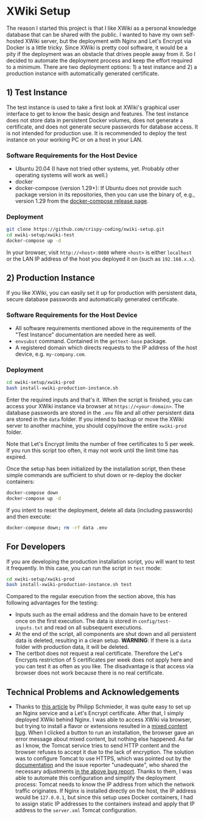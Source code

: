 # XWiki Setup

The reason I started this project is that I like XWiki as a personal knowledge database that can be shared with the public. I wanted to have my own self-hosted XWiki server, but the deployment with Nginx and Let's Encrypt via Docker is a little tricky. Since XWiki is pretty cool software, it would be a pity if the deployment was an obstacle that drives people away from it. So I decided to automate the deployment process and keep the effort required to a minimum. There are two deployment options: 1) a test instance and 2) a production instance with automatically generated certificate.



## 1) Test Instance

The test instance is used to take a first look at XWiki's graphical user interface to get to know the basic design and features. The test instance does not store data in persistent Docker volumes, does not generate a certificate, and does not generate secure passwords for database access. It is not intended for production use. It is recommended to deploy the test instance on your working PC or on a host in your LAN.



### Software Requirements for the Host Device

* Ubuntu 20.04 (I have not tried other systems, yet. Probably other operating systems will work as well.)
* docker
* docker-compose (version 1.29+): If Ubuntu does not provide such package version in its repositories, then you can use the binary of, e.g., version 1.29 from the [docker-compose release page](https://github.com/docker/compose/releases).



### Deployment

```sh
git clone https://github.com/crispy-coding/xwiki-setup.git
cd xwiki-setup/xwiki-test
docker-compose up -d
```

In your browser, visit `http://<host>:8080` where `<host>` is either `localhost` or the LAN IP address of the host you deployed it on (such as `192.168.x.x`).



## 2) Production Instance

If you like XWiki, you can easily set it up for production with persistent data, secure database passwords and automatically generated certificate.



### Software Requirements for the Host Device

* All software requirements mentioned above in the requirements of the "Test Instance" documentation are needed here as well.
* `envsubst` command. Contained in the `gettext-base` package.
* A registered domain which directs requests to the IP address of the host device, e.g. `my-company.com`.



### Deployment 

```sh
cd xwiki-setup/xwiki-prod
bash install-xwiki-production-instance.sh
```

Enter the required inputs and that's it. When the script is finished, you can access your XWiki instance via browser at `https://<your-domain>`. The database passwords are stored in the `.env` file and all other persistent data are stored in the `data` folder. If you intend to backup or move the XWiki server to another machine, you should copy/move the entire `xwiki-prod` folder.

Note that Let's Encrypt limits the number of free certificates to 5 per week. If you run this script too often, it may not work until the limit time has expired.

Once the setup has been initialized by the installation script, then these simple commands are sufficient to shut down or re-deploy the docker containers:

```sh
docker-compose down
docker-compose up -d 
```

If you intent to reset the deployment, delete all data (including passwords) and then execute:

```sh
docker-compose down; rm -rf data .env
```



## For Developers

If you are developing the production installation script, you will want to test it frequently. In this case, you can run the script in `test` mode:

```sh
cd xwiki-setup/xwiki-prod
bash install-xwiki-production-instance.sh test
```

Compared to the regular execution from the section above, this has following advantages for the testing:

* Inputs such as the email address and the domain have to be entered once on the first execution. The data is stored in `config/test-inputs.txt` and read on all subsequent executions.
* At the end of the script, all components are shut down and all persistent data is deleted, resulting in a clean setup. **WARNING**: If there is a `data` folder with production data, it will be deleted.
* The certbot does not request a real certificate. Therefore the Let's Encrypts restriction of 5 certificates per week does not apply here and you can test it as often as you like. The disadvantage is that access via browser does not work because there is no real certificate.



## Technical Problems and Acknowledgements

* Thanks to [this article](https://pentacent.medium.com/nginx-and-lets-encrypt-with-docker-in-less-than-5-minutes-b4b8a60d3a71) by Philipp Schmieder, it was quite easy to set up an Nginx service and a Let's Encrypt certificate. After that, I simply deployed XWiki behind Nginx. I was able to access XWiki via browser, but trying to install a flavor or extensions resulted in a [mixed content bug](https://forum.xwiki.org/t/xwiki-https-mixed-content-10-11-docker-container-behind-nginx-proxy-rest-nightmare/4311). When I clicked a button to run an installation, the browser gave an error message about mixed content, but nothing else happened. As far as I know, the Tomcat service tries to send HTTP content and the browser refuses to accept it due to the lack of encryption. The solution was to configure Tomcat to use HTTPS, which was pointed out by the [documentation](https://www.xwiki.org/xwiki/bin/view/Documentation/AdminGuide/Installation/InstallationWAR/InstallationTomcat/#Hhttps28secure29) and the issue reporter "unadequate", who shared the necessary adjustments [in the above bug report](https://forum.xwiki.org/t/xwiki-https-mixed-content-10-11-docker-container-behind-nginx-proxy-rest-nightmare/4311/2). Thanks to them, I was able to automate this configuration and simplify the deployment process: Tomcat needs to know the IP address from which the network traffic originates. If Nginx is installed directly on the host, the IP address would be `127.0.0.1`, but since this setup uses Docker containers, I had to assign static IP addresses to the containers instead and apply that IP address to the `server.xml` Tomcat configuration.


